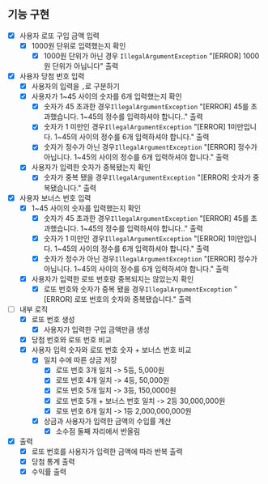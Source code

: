 ## 기능 구현
- [x] 사용자 로또 구입 금액 입력
  - [x] 1000원 단위로 입력했는지 확인
    - [x] 1000원 단위가 아닌 경우 `IllegalArgumentException` "[ERROR] 1000원 단위가 아닙니다" 출력
- [x] 사용자 당첨 번호 입력
  - [x] 사용자의 입력을 `,`로 구분하기
  - [x] 사용자가 1~45 사이의 숫자를 6개 입력했는지 확인
    - [x] 숫자가 45 초과한 경우`IllegalArgumentException` "[ERROR] 45를 초과했습니다. 1~45의 정수를 입력하셔야 합니다.." 출력
    - [x] 숫자가 1 미만인 경우`IllegalArgumentException` "[ERROR] 1미만입니다. 1~45의 사이의 정수를 6개 입력하셔야 합니다." 출력
    - [x] 숫자가 정수가 아닌 경우`IllegalArgumentException` "[ERROR] 정수가 아닙니다. 1~45의 사이의 정수를 6개 입력하셔야 합니다." 출력
  - [x] 사용자가 입력한 숫자가 중복됐는지 확인
    - [x] 숫자가 중복 됐을 경우`IllegalArgumentException` "[ERROR] 숫자가 중복됐습니다." 출력
- [x] 사용자 보너스 번호 입력
  - [x] 1~45 사이의 숫자를 입력했는지 확인
    - [x] 숫자가 45 초과한 경우`IllegalArgumentException` "[ERROR] 45를 초과했습니다. 1~45의 정수를 입력하셔야 합니다.." 출력
    - [x] 숫자가 1 미만인 경우`IllegalArgumentException` "[ERROR] 1미만입니다. 1~45의 사이의 정수를 6개 입력하셔야 합니다." 출력
    - [x] 숫자가 정수가 아닌 경우`IllegalArgumentException` "[ERROR] 정수가 아닙니다. 1~45의 사이의 정수를 6개 입력하셔야 합니다." 출력
  - [x] 사용자가 입력한 로또 번호랑 중복되지는 않았는지 확인
    - [x] 로또 번호와 숫자가 중복 됐을 경우`IllegalArgumentException` "[ERROR] 로또 번호의 숫자와 중복됐습니다." 출력
- [ ] 내부 로직
  - [x] 로또 번호 생성
      - [x] 사용자가 입력한 구입 금액만큼 생성
  - [x] 당첨 번호와 로또 번호 비교
  - [x] 사용자 입력 숫자와 로또 번호 숫자 + 보너스 번호 비교
    - [x] 일치 수에 따른 상금 저장
      - [x] 로또 번호 3개 일치 -> 5등, 5,000원
      - [x] 로또 번호 4개 일치 -> 4등, 50,000원
      - [x] 로또 번호 5개 일치 -> 3등, 150,0000원
      - [x] 로또 번호 5개 + 보너스 번호 일치 -> 2등 30,000,000원
      - [x] 로또 번호 6개 일치 -> 1등 2,000,000,000원
    - [x] 상금과 사용자가 입력한 금액의 수입률 계산
      - [x] 소수점 둘째 자리에서 반올림
- [x] 출력
  - [x] 로또 번호를 사용자가 입력한 금액에 따라 반복 출력
  - [x] 당첨 통계 출력
  - [x] 수익률 출력
